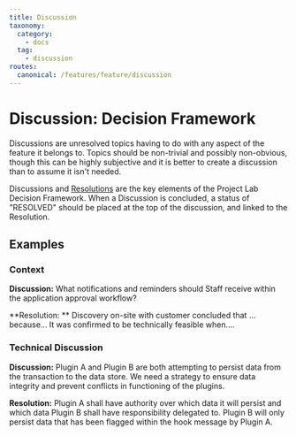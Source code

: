 ```yaml
---
title: Discussion
taxonomy:
  category: 
    - docs
  tag:
    - discussion
routes:
  canonical: /features/feature/discussion
---
```

# Discussion: Decision Framework

Discussions are unresolved topics having to do with any aspect of the feature it belongs to. Topics should be non-trivial and possibly non-obvious, though this can be highly subjective and it is better to create a discussion than to assume it isn't needed.

Discussions and [Resolutions](/features/feature/resolution) are the key elements of the Project Lab Decision Framework. When a Discussion is concluded, a status of "RESOLVED" should be placed at the top of the discussion, and linked to the Resolution.

## Examples

### Context

**Discussion:** What notifications and reminders should Staff receive within the application approval workflow?

**Resolution: ** Discovery on-site with customer concluded that ... because... It was confirmed to be technically feasible when....

### Technical Discussion

**Discussion:** Plugin A and Plugin B are both attempting to persist data from the transaction to the data store. We need a strategy to ensure data integrity and prevent conflicts in functioning of the plugins.

**Resolution:** Plugin A shall have authority over which data it will persist and which data Plugin B shall have responsibility delegated to. Plugin B will only persist data that has been flagged within the hook message by Plugin A.